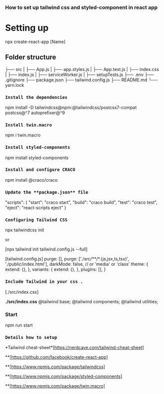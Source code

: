 ### How to set up tailwind css and styled-component in react app

# Setting up

npx create-react-app [Name]

## Folder structure

├── src
| ├── App.js
| ├── app.styles.js
| ├── App.test.js
| ├── index.css
| ├── index.js
| ├── serviceWorker.js
| ├── setupTests.js
├── .env
├── .gitignore
├── package.json
├── tailwind.config.js
├── README.md
└── yarn.lock

### `Install the dependencies`

npm install -D tailwindcss@npm:@tailwindcss/postcss7-compat postcss@^7 autoprefixer@^9

### `Install twin.macro`

npm i twin.macro

### `Install styled-components`

npm install styled-components

### `Install and configure CRACO`

npm install @craco/craco

### `Update the **package.json** file`

"scripts": {
     "start": "craco start",
     "build": "craco build",
     "test": "craco test",
      "eject": "react-scripts eject"
}


### `Configuring Tailwind CSS`

npx tailwindcss init

or 

[npx tailwind init tailwind.config.js --full]

[tailwind.config.js]
   purge: [],
   purge: ['./src/**/*.{js,jsx,ts,tsx}', './public/index.html'],
    darkMode: false, // or 'media' or 'class'
    theme: {
      extend: {},
    },
    variants: {
      extend: {},
    },
    plugins: [],
  }

### `Include Tailwind in your css .`

[./src/index.css]

**./src/index.css**
@tailwind base;
@tailwind components;
@tailwind utilities;


### Start ###

npm run start 

### `Details how to setup`


\*Tailwind cheat-sheet\*[https://nerdcave.com/tailwind-cheat-sheet]

\*\*[https://github.com/facebook/create-react-app]

\*\*[https://www.npmjs.com/package/tailwindcss]

\*\*[https://www.npmjs.com/package/styled-components]

\*\*[https://www.npmjs.com/package/twin.macro]
